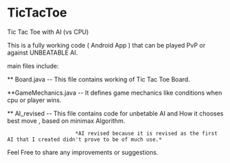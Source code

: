 # TicTacToe

Tic Tac Toe with AI (vs CPU)

This is a fully working code ( Android App ) that can be played PvP or against UNBEATABLE AI.

main files include:

**  Board.java --         This file contains working of Tic Tac Toe Board.

**GameMechanics.java --   It defines game mechanics like conditions when cpu or player wins.

**  AI_revised --         This file contains code for unbetable AI and How it chooses best move , based on minimax Algorithm.

                          *AI revised because it is revised as the first AI that I created didn't prove to be of much use.*

Feel Free to share any improvements or suggestions.
